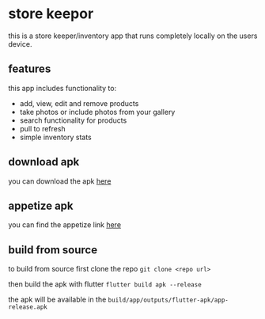 # store keepor

this is a store keeper/inventory app that runs completely locally on the users device.

## features

this app includes functionality to:
- add, view, edit and remove products
- take photos or include photos from your gallery
- search functionality for products
- pull to refresh
- simple inventory stats

## download apk

you can download the apk [here](https://github.com/Pheonix0x01/store-keepor/releases/tag/v1.0.0)

## appetize apk

you can find the appetize link [here](https://appetize.io/app/b_7ru63dn5ntmegfekjhqbpnozoe)

## build from source

to build from source first clone the repo `git clone <repo url>`

then build the apk with flutter `flutter build apk --release`

the apk will be available in the `build/app/outputs/flutter-apk/app-release.apk`

